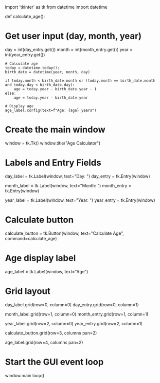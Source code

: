 import 'tkinter' as tk
from datetime import datetime

def calculate_age():
# Get user input (day, month, year)
day = int(day_entry.get())
month = int(month_entry.get())
year = int(year_entry.get())

    # Calculate age
    today = datetime.today();
    birth_date = datetime(year, month, day)
    
    if today.month < birth_date.month or (today.month == birth_date.month and today.day < birth_date.day):
        age = today.year - birth_date.year - 1
    else:
        age = today.year - birth_date.year
    
    # Display age
    age_label.config(text=f"Age: {age} years")

# Create the main window
window = tk.Tk()
window.title("Age Calculator")

# Labels and Entry Fields
day_label = tk.Label(window, text="Day: ")
day_entry = tk.Entry(window)

month_label = tk.Label(window, text="Month: ")
month_entry = tk.Entry(window)

year_label = tk.Label(window, text="Year: ")
year_entry = tk.Entry(window)

# Calculate button
calculate_button = tk.Button(window, text="Calculate Age", command=calculate_age)

# Age display label
age_label = tk.Label(window, text="Age")

# Grid layout
day_label.grid(row=0, column=0)
day_entry.grid(row=0, column=1)

month_label.grid(row=1, column=0)
month_entry.grid(row=1, column=1)

year_label.grid(row=2, column=0)
year_entry.grid(row=2, column=1)

calculate_button.grid(row=3, columns pan=2)

age_label.grid(row=4, columns pan=2)

# Start the GUI event loop
window.main loop()

